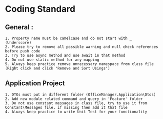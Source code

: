 # Coding Standard

## General :
	1. Property name must be camelCase and do not start with _ (Underscore)
	2. Please try to remove all possible warning and null check references before push code
	3. Try to use async method and use await in that method
	4. Do not use static method for any mapping
	5. Always keep practice remove unnecessary namespace from class file (Right click and click 'Remove and Sort Usings')

## Application Project
	1. DTOs must put in different folder (OfficeManager.Application\Dtos)
	2. Add new module related command and query in 'Feature' folder
	3. Do not use constant messages in class file, try to use it from Constant\Messages file, if missing then add it that file
	4. Always keep practice to write Unit Test for your functionality
